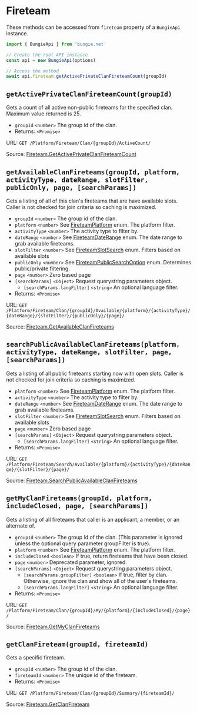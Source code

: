 # Fireteam

These methods can be accessed from `fireteam` property of a `BungieApi` instance.

```javascript
import { BungieApi } from 'bungie.net'

// Create the root API instance
const api = new BungieApi(options)

// Access the method
await api.fireteam.getActivePrivateClanFireteamCount(groupId)
```

## `getActivePrivateClanFireteamCount(groupId)`

Gets a count of all active non-public fireteams for the specified clan. Maximum value returned is 25.

- `groupId` `<number>` The group id of the clan.
- Returns: `<Promise>`

URL: `GET /Platform/Fireteam/Clan/{groupId}/ActiveCount/`

Source: [Fireteam.GetActivePrivateClanFireteamCount](https://bungie-net.github.io/#Fireteam.GetActivePrivateClanFireteamCount)

## `getAvailableClanFireteams(groupId, platform, activityType, dateRange, slotFilter, publicOnly, page, [searchParams])`

Gets a listing of all of this clan's fireteams that are have available slots. Caller is not checked for join criteria so caching is maximized.

- `groupId` `<number>` The group id of the clan.
- `platform` `<number>` See [FireteamPlatform](./Enums.md#FireteamPlatform) enum. The platform filter.
- `activityType` `<number>` The activity type to filter by.
- `dateRange` `<number>` See [FireteamDateRange](./Enums.md#FireteamDateRange) enum. The date range to grab available fireteams.
- `slotFilter` `<number>` See [FireteamSlotSearch](./Enums.md#FireteamSlotSearch) enum. Filters based on available slots
- `publicOnly` `<number>` See [FireteamPublicSearchOption](./Enums.md#FireteamPublicSearchOption) enum. Determines public/private filtering.
- `page` `<number>` Zero based page
- `[searchParams]` `<Object>` Request querystring parameters object.
  - `[searchParams.langFilter]` `<string>` An optional language filter.
- Returns: `<Promise>`

URL: `GET /Platform/Fireteam/Clan/{groupId}/Available/{platform}/{activityType}/{dateRange}/{slotFilter}/{publicOnly}/{page}/`

Source: [Fireteam.GetAvailableClanFireteams](https://bungie-net.github.io/#Fireteam.GetAvailableClanFireteams)

## `searchPublicAvailableClanFireteams(platform, activityType, dateRange, slotFilter, page, [searchParams])`

Gets a listing of all public fireteams starting now with open slots. Caller is not checked for join criteria so caching is maximized.

- `platform` `<number>` See [FireteamPlatform](./Enums.md#FireteamPlatform) enum. The platform filter.
- `activityType` `<number>` The activity type to filter by.
- `dateRange` `<number>` See [FireteamDateRange](./Enums.md#FireteamDateRange) enum. The date range to grab available fireteams.
- `slotFilter` `<number>` See [FireteamSlotSearch](./Enums.md#FireteamSlotSearch) enum. Filters based on available slots
- `page` `<number>` Zero based page
- `[searchParams]` `<Object>` Request querystring parameters object.
  - `[searchParams.langFilter]` `<string>` An optional language filter.
- Returns: `<Promise>`

URL: `GET /Platform/Fireteam/Search/Available/{platform}/{activityType}/{dateRange}/{slotFilter}/{page}/`

Source: [Fireteam.SearchPublicAvailableClanFireteams](https://bungie-net.github.io/#Fireteam.SearchPublicAvailableClanFireteams)

## `getMyClanFireteams(groupId, platform, includeClosed, page, [searchParams])`

Gets a listing of all fireteams that caller is an applicant, a member, or an alternate of.

- `groupId` `<number>` The group id of the clan. (This parameter is ignored unless the optional query parameter groupFilter is true).
- `platform` `<number>` See [FireteamPlatform](./Enums.md#FireteamPlatform) enum. The platform filter.
- `includeClosed` `<boolean>` If true, return fireteams that have been closed.
- `page` `<number>` Deprecated parameter, ignored.
- `[searchParams]` `<Object>` Request querystring parameters object.
  - `[searchParams.groupFilter]` `<boolean>` If true, filter by clan. Otherwise, ignore the clan and show all of the user's fireteams.
  - `[searchParams.langFilter]` `<string>` An optional language filter.
- Returns: `<Promise>`

URL: `GET /Platform/Fireteam/Clan/{groupId}/My/{platform}/{includeClosed}/{page}/`

Source: [Fireteam.GetMyClanFireteams](https://bungie-net.github.io/#Fireteam.GetMyClanFireteams)

## `getClanFireteam(groupId, fireteamId)`

Gets a specific fireteam.

- `groupId` `<number>` The group id of the clan.
- `fireteamId` `<number>` The unique id of the fireteam.
- Returns: `<Promise>`

URL: `GET /Platform/Fireteam/Clan/{groupId}/Summary/{fireteamId}/`

Source: [Fireteam.GetClanFireteam](https://bungie-net.github.io/#Fireteam.GetClanFireteam)


